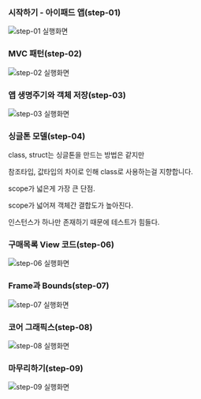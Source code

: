 ### 시작하기 - 아이패드 앱(step-01)

![step-01 실행화면](https://user-images.githubusercontent.com/38850628/50505576-d75d0000-0ab7-11e9-8be4-56e93638cac5.png)

### MVC 패턴(step-02)

![step-02 실행화면](https://user-images.githubusercontent.com/38850628/50574100-da901d00-0e24-11e9-8bd5-1204e9399fae.png)

### 앱 생명주기와 객체 저장(step-03)

![step-03 실행화면](https://user-images.githubusercontent.com/38850628/50971773-37c45680-1528-11e9-8b6f-3c11cf4320f2.gif)

### 싱글톤 모델(step-04)

class, struct는 싱글톤을 만드는 방법은 같지만

참조타입, 값타입의 차이로 인해 class로 사용하는걸 지향합니다.

scope가 넓은게 가장 큰 단점.

scope가 넓어져 객체간 결합도가 높아진다.

인스턴스가 하나만 존재하기 때문에 테스트가 힘들다.

### 구매목록 View 코드(step-06)

![step-06 실행화면](https://user-images.githubusercontent.com/38850628/51460251-44ee0a80-1d9e-11e9-8d61-e31563f944c9.gif)

### Frame과 Bounds(step-07)

![step-07 실행화면](https://user-images.githubusercontent.com/38850628/51515717-1df40f00-1e58-11e9-87ee-bd5e0e191c2a.gif)


### 코어 그래픽스(step-08)

![step-08 실행화면](https://user-images.githubusercontent.com/38850628/51721361-d1e1de00-2094-11e9-800d-b20da1028394.gif)

### 마무리하기(step-09)

![step-09 실행화면](https://user-images.githubusercontent.com/38850628/51798488-752e2100-2256-11e9-9971-e89a463989c8.gif)
